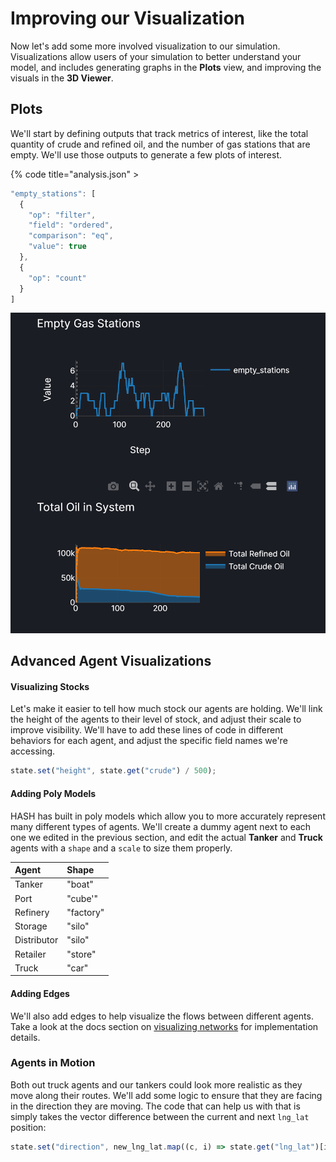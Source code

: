 # Improving our Visualization

Now let's add some more involved visualization to our simulation. Visualizations allow users of your simulation to better understand your model, and includes generating graphs in the **Plots** view, and improving the visuals in the **3D Viewer**.

## Plots

We'll start by defining outputs that track metrics of interest, like the total quantity of crude and refined oil, and the number of gas stations that are empty. We'll use those outputs to generate a few plots of interest.

{% code title="analysis.json" >
```javascript
"empty_stations": [
  {
    "op": "filter",
    "field": "ordered",
    "comparison": "eq",
    "value": true
  },
  {
    "op": "count"
  }
]
```


![Plots for the Oil Supply Chain model](../../../../.gitbook/assets/image%20%2827%29.png)

## Advanced Agent Visualizations

#### Visualizing Stocks

Let's make it easier to tell how much stock our agents are holding. We'll link the height of the agents to their level of stock, and adjust their scale to improve visibility. We'll have to add these lines of code in different behaviors for each agent, and adjust the specific field names we're accessing.

```javascript
state.set("height", state.get("crude") / 500);
```

#### Adding Poly Models

HASH has built in poly models which allow you to more accurately represent many different types of agents. We'll create a dummy agent next to each one we edited in the previous section, and edit the actual **Tanker** and **Truck** agents with a `shape` and a `scale` to size them properly.

| Agent | Shape |
| :--- | :--- |
| Tanker | "boat" |
| Port | "cube'" |
| Refinery | "factory" |
| Storage | "silo" |
| Distributor | "silo" |
| Retailer | "store" |
| Truck | "car" |

#### Adding Edges

We'll also add edges to help visualize the flows between different agents. Take a look at the docs section on [visualizing networks](../../../../creating-simulations/anatomy-of-an-agent/visualization/networks.md) for implementation details.

### Agents in Motion

Both out truck agents and our tankers could look more realistic as they move along their routes. We'll add some logic to ensure that they are facing in the direction they are moving. The code that can help us with that is simply takes the vector difference between the current and next `lng_lat` position:

```javascript
state.set("direction", new_lng_lat.map((c, i) => state.get("lng_lat")[i] - c));
```

